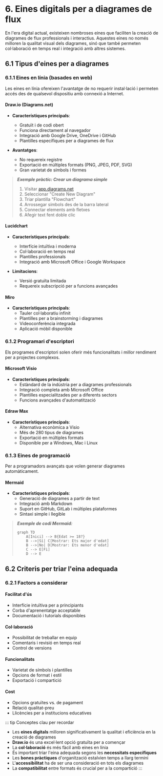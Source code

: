# 6. Eines digitals per a diagrames de flux

En l'era digital actual, existeixen nombroses eines que faciliten la creació de diagrames de flux professionals i interactius. Aquestes eines no només milloren la qualitat visual dels diagrames, sinó que també permeten col·laboració en temps real i integració amb altres sistemes.

## 6.1 Tipus d'eines per a diagrames

### 6.1.1 Eines en línia (basades en web)

Les eines en línia ofereixen l'avantatge de no requerir instal·lació i permeten accés des de qualsevol dispositiu amb connexió a Internet.

#### **Draw.io (Diagrams.net)**

- **Característiques principals**:
  - Gratuït i de codi obert
  - Funciona directament al navegador
  - Integració amb Google Drive, OneDrive i GitHub
  - Plantilles específiques per a diagrames de flux

- **Avantatges**:
  - No requereix registre
  - Exportació en múltiples formats (PNG, JPEG, PDF, SVG)
  - Gran varietat de símbols i formes

> ***Exemple pràctic: Crear un diagrama simple***
>
> 1. Visitar [app.diagrams.net](https://app.diagrams.net)
> 2. Seleccionar "Create New Diagram"
> 3. Triar plantilla "Flowchart"
> 4. Arrossegar símbols des de la barra lateral
> 5. Connectar elements amb fletxes
> 6. Afegir text fent doble clic

#### **Lucidchart**

- **Característiques principals**:
  - Interfície intuïtiva i moderna
  - Col·laboració en temps real
  - Plantilles professionals
  - Integració amb Microsoft Office i Google Workspace

- **Limitacions**:
  - Versió gratuïta limitada
  - Requereix subscripció per a funcions avançades

#### **Miro**

- **Característiques principals**:
  - Tauler col·laboratiu infinit
  - Plantilles per a brainstorming i diagrames
  - Videoconferència integrada
  - Aplicació mòbil disponible

### 6.1.2 Programari d'escriptori

Els programes d'escriptori solen oferir més funcionalitats i millor rendiment per a projectes complexos.

#### **Microsoft Visio**

- **Característiques principals**:
  - Estàndard de la indústria per a diagrames professionals
  - Integració completa amb Microsoft Office
  - Plantilles especialitzades per a diferents sectors
  - Funcions avançades d'automatització

#### **Edraw Max**

- **Característiques principals**:
  - Alternativa econòmica a Visio
  - Més de 280 tipus de diagrames
  - Exportació en múltiples formats
  - Disponible per a Windows, Mac i Linux

### 6.1.3 Eines de programació

Per a programadors avançats que volen generar diagrames automàticament.

#### **Mermaid**

- **Característiques principals**:
  - Generació de diagrames a partir de text
  - Integració amb Markdown
  - Suport en GitHub, GitLab i múltiples plataformes
  - Sintaxi simple i llegible

> ***Exemple de codi Mermaid:***
>
> ```mermaid
> graph TD
>     A[Inici] --> B{Edat >= 18?}
>     B -->|Sí| C[Mostrar: Ets major d'edat]
>     B -->|No| D[Mostrar: Ets menor d'edat]
>     C --> E[Fi]
>     D --> E
> ```

## 6.2 Criteris per triar l'eina adequada

### 6.2.1 Factors a considerar

#### **Facilitat d'ús**
- Interfície intuïtiva per a principiants
- Corba d'aprenentatge acceptable
- Documentació i tutorials disponibles

#### **Col·laboració**
- Possibilitat de treballar en equip
- Comentaris i revisió en temps real
- Control de versions

#### **Funcionalitats**
- Varietat de símbols i plantilles
- Opcions de format i estil
- Exportació i compartició

#### **Cost**
- Opcions gratuïtes vs. de pagament
- Relació qualitat-preu
- Llicències per a institucions educatives

::: tip Conceptes clau per recordar
- Les **eines digitals** milloren significativament la qualitat i eficiència en la creació de diagrames
- **Draw.io** és una excel·lent opció gratuïta per a començar
- La **col·laboració** és més fàcil amb eines en línia
- És important triar l'eina adequada segons les **necessitats específiques**
- Les **bones pràctiques** d'organització estalvien temps a llarg termini
- L'**accessibilitat** ha de ser una consideració en tots els diagrames
- La **compatibilitat** entre formats és crucial per a la compartició
:::